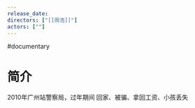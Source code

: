 ```yaml
---
release_date: 
directors: ["[[周浩]]"]
actors: [""]
---
```

#documentary
# 简介
2010年广州站警察局，过年期间
回家、被骗、拿回工资、小孩丢失

